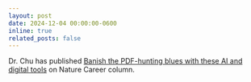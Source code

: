 ```yaml
---
layout: post
date: 2024-12-04 00:00:00-0600
inline: true
related_posts: false
---
```


Dr. Chu has published [Banish the PDF-hunting blues with these AI and digital tools](https://www.nature.com/articles/d41586-024-03775-7) on Nature Career column. 
